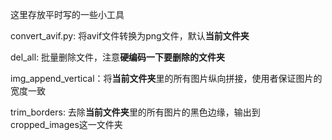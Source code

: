 这里存放平时写的一些小工具

convert_avif.py: 将avif文件转换为png文件，默认**当前文件夹**

del_all: 批量删除文件，注意**硬编码一下要删除的文件夹**

img_append_vertical：将**当前文件夹**里的所有图片纵向拼接，使用者保证图片的宽度一致

trim_borders: 去除**当前文件夹**里的所有图片的黑色边缘，输出到cropped_images这一文件夹

